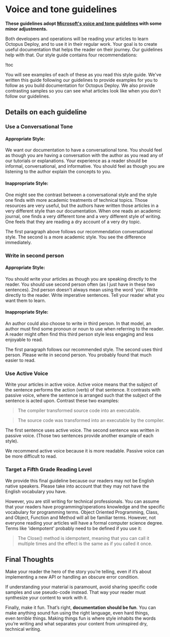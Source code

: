 # Voice and tone guidelines

**These guidelines adopt [Microsoft's voice and tone guidelines](https://github.com/dotnet/docs/blob/master/styleguide/voice-tone.md) with some minor adjustments.**

Both developers and operations will be reading your articles to learn Octopus Deploy, and to use it in their regular work.
Your goal is to create useful documentation that helps the reader on their journey. Our guidelines
help with that. Our style guide contains four recommendations:

!toc

You will see examples of each of these as you read this style guide. We've written this guide
following our guidelines to provide examples for you to follow as you build documentation
for Octopus Deploy. We also provide contrasting samples so you can see what articles look like
when you don't follow our guidelines.

## Details on each guideline

### Use a Conversational Tone

#### Appropriate Style:
We want our documentation to have a conversational tone. You should feel as though you
are having a conversation with the author as you read any of our tutorials or explanations.
Your experience as a reader should be informal, conversational, and informative. You should
feel as though you are listening to the author explain the concepts to you.

#### Inappropriate Style:
One might see the contrast between a conversational style and the style one finds with
more academic treatments of technical topics. Those resources are very useful, but the authors
have written those articles in a very different style than our documentation. When one reads
an academic journal, one finds a very different tone and a very different style of writing.
One feels that they are reading a dry account of a very dry topic.  

The first paragraph above follows our recommendation conversational style. The second
is a more academic style. You see the difference immediately. 

### Write in second person
#### Appropriate Style:
You should write your articles as though you are speaking directly to the reader. You
should use second person often (as I just have in these two sentences). 2nd person doesn't
always mean using the word 'you'. Write directly to the reader. Write imperative sentences.
Tell your reader what you want them to learn.

#### Inappropriate Style: 
An author could also choose to write in third person. In that model, an author must find some
pronoun or noun to use when referring to the reader. A reader might often find this third
person style less engaging and less enjoyable to read.

The first paragraph follows our recommended style. The second uses third person. Please write
in second person. You probably found that much easier to read.

### Use Active Voice

Write your articles in active voice. Active voice means that the subject of the sentence performs
the action (verb) of that sentence. It contrasts with passive voice, where the sentence is arranged
such that the subject of the sentence is acted upon. Contrast these two examples:

>The compiler transformed source code into an executable.

>The source code was transformed into an executable by the compiler.

The first sentence uses active voice. The second sentence was written in passive voice.
(Those two sentences provide another example of each style).

We recommend active voice because it is more readable. Passive voice can be more difficult to read.

### Target a Fifth Grade Reading Level

We provide this final guideline because our readers may not be English native speakers.
Please take into account that they may not have the English vocabulary you have.

However, you are still writing for technical professionals. You can assume that your readers
have programming/operations knowledge and the specific vocabulary for programming terms. Object Oriented Programming, Class, and Object, Function and Method will all be familiar terms. However, not everyone reading your articles will have a formal computer science degree. Terms like 'idempotent' probably need to be defined if you use it:

>The Close() method is idempotent, meaning that you can call it multiple times and the effect is
>the same as if you called it once.

## Final Thoughts 

Make your reader the hero of the story you’re telling, even if it’s about implementing a new API or handling an obscure error condition.

If understanding your material is paramount, avoid sharing specific code samples and use pseudo-code instead. That way your reader must synthesize your content to work with it.

Finally, make it fun. That’s right, **documentation should be fun**. You can make anything sound fun using the right language, even hard things, even *terrible* things. Making things fun is where style inhabits the words you’re writing and what separates your content from uninspired dry, technical writing.
